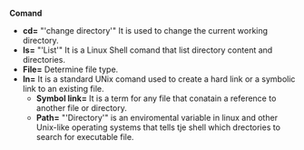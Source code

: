 **Comand** 
* **cd=** "'change directory'" It is used to change the current working directory.
* **ls=** "'List'" It is a Linux Shell comand that list directory content and directories.
* **File=** Determine file type.
* **ln=** It is a standard UNix comand used to create a hard link or a symbolic link to an existing file.
  * **Symbol link=** It is a term for any file that conatain a reference to another file or directory.
  * **Path=** "'Directory'" is an enviromental variable in linux and other Unix-like operating systems that tells tje shell which drectories to search for executable file.